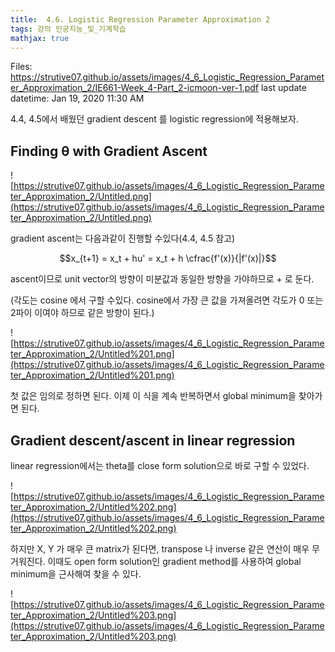 ```yaml
---
title:  4.6. Logistic Regression Parameter Approximation 2
tags: 강의 인공지능_및_기계학습
mathjax: true
---
```



Files: https://strutive07.github.io/assets/images/4_6_Logistic_Regression_Parameter_Approximation_2/IE661-Week_4-Part_2-icmoon-ver-1.pdf
last update datetime: Jan 19, 2020 11:30 AM

4.4, 4.5에서 배웠던 gradient descent 를 logistic regression에 적용해보자.

## Finding θ with Gradient Ascent

![https://strutive07.github.io/assets/images/4_6_Logistic_Regression_Parameter_Approximation_2/Untitled.png](https://strutive07.github.io/assets/images/4_6_Logistic_Regression_Parameter_Approximation_2/Untitled.png)

gradient ascent는 다음과같이 진행할 수있다(4.4, 4.5 참고)

$$x_{t+1} = x_t + hu' = x_t + h \cfrac{f'(x)}{|f'(x)|}$$

ascent이므로 unit vector의 방향이 미분값과 동일한 방향을 가야하므로 + 로 둔다.

(각도는 cosine 에서 구할 수있다. cosine에서 가장 큰 값을 가져올려면 각도가 0 또는 2파이 이여야 하므로 같은 방향이 된다.)

![https://strutive07.github.io/assets/images/4_6_Logistic_Regression_Parameter_Approximation_2/Untitled%201.png](https://strutive07.github.io/assets/images/4_6_Logistic_Regression_Parameter_Approximation_2/Untitled%201.png)

첫 값은 임의로 정하면 된다. 이제 이 식을 계속 반복하면서 global minimum을 찾아가면 된다.

## Gradient descent/ascent in linear regression

linear regression에서는 theta를 close form solution으로 바로 구할 수 있었다.

![https://strutive07.github.io/assets/images/4_6_Logistic_Regression_Parameter_Approximation_2/Untitled%202.png](https://strutive07.github.io/assets/images/4_6_Logistic_Regression_Parameter_Approximation_2/Untitled%202.png)

하지만 X, Y 가 매우 큰 matrix가 된다면, transpose 나 inverse 같은 연산이 매우 무거워진다. 이때도 open form solution인 gradient method를 사용하여 global minimum을 근사해여 찾을 수 있다.

![https://strutive07.github.io/assets/images/4_6_Logistic_Regression_Parameter_Approximation_2/Untitled%203.png](https://strutive07.github.io/assets/images/4_6_Logistic_Regression_Parameter_Approximation_2/Untitled%203.png)